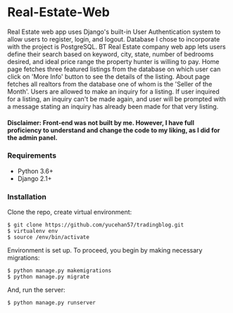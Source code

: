 # Real-Estate-Web

Real Estate web app uses Django's built-in User Authentication system to allow users to register, login, and logout. Database I chose to incorporate with the project is PostgreSQL.
BT Real Estate company web app lets users define their search based on keyword, city, state, number of bedrooms desired, and ideal price range the property hunter is willing to pay. 
Home page fetches three featured listings from the database on which user can click on 'More Info' button to see the details of the listing. 
About page fetches all realtors from the database one of whom is the 'Seller of the Month'.
Users are allowed to make an inquiry for a listing. If user inquired for a listing, an inquiry can't be made again, and user will be prompted with a message stating an inquiry has already been made for that very listing.


#### Disclaimer: Front-end was not built by me. However, I have full proficiency to understand and change the code to my liking, as I did for the admin panel. 


### Requirements

* Python 3.6+
* Django 2.1+

### Installation

Clone the repo, create virtual environment:

    $ git clone https://github.com/yucehan57/tradingblog.git
    $ virtualenv env
    $ source /env/bin/activate
    
Environment is set up. To proceed, you begin by making necessary migrations:

    $ python manage.py makemigrations
    $ python manage.py migrate
    
And, run the server:

    $ python manage.py runserver
